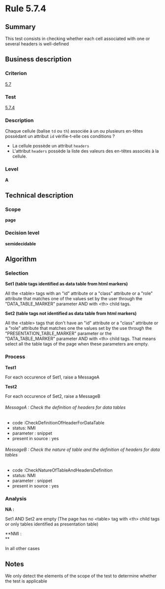 # Rule 5.7.4
## Summary

This test consists in checking whether each cell associated with one or
several headers is well-defined

## Business description

### Criterion

[5.7](http://references.modernisation.gouv.fr/sites/default/files/RGAA3_RC2-1/referentiel_technique.htm#crit-5-7)

### Test

[5.7.4](http://references.modernisation.gouv.fr/sites/default/files/RGAA3_RC2-1/referentiel_technique.htm#test-5-7-4)

### Description

Chaque cellule (balise `td` ou `th`) associ&eacute;e &agrave; un ou plusieurs en-t&ecirc;tes poss&eacute;dant un attribut `id` v&eacute;rifie-t-elle ces conditions ? 
 
 *  La cellule poss&egrave;de un attribut `headers` 
 *  L'attribut `headers` poss&egrave;de la liste des valeurs des en-t&ecirc;tes associ&eacute;s &agrave; la cellule. 


### Level

**A**

## Technical description

### Scope

**page**

### Decision level

**semidecidable**

## Algorithm

### Selection

**Set1 (table tags identified as data table from html markers)**

All the <table\> tags with an "id" attribute or a "class" attribute or a
"role" attribute that matches one of the values set by the user through
the "DATA\_TABLE\_MARKER" parameter AND with <th\> child tags.

**Set2 (table tags not identified as data table from html markers)**

All the <table\> tags that don't have an "id" attribute or a "class"
attribute or a "role" attribute that matches one the values set by the
use through the "PRESENTATION\_TABLE\_MARKER" parameter or the
"DATA\_TABLE\_MARKER" parameter AND with <th\> child tags. That means
select all the table tags of the page when these parameters are empty.

### Process

**Test1**

For each occurence of Set1, raise a MessageA

**Test2**

For each occurence of Set2, raise a MessageB

###### MessageA : Check the definition of headers for data tables

-   code :CheckDefinitionOfHeaderForDataTable
-   status: NMI
-   parameter : snippet
-   present in source : yes

###### MessageB : Check the nature of table and the definition of headers for data tables

-   code :CheckNatureOfTableAndHeadersDefinition
-   status: NMI
-   parameter : snippet
-   present in source : yes

### Analysis

**NA :**

Set1 AND Set2 are empty (The page has no <table\> tag with <th\> child
tags or only tables identified as presentation table)

**NMI : \
**

In all other cases

## Notes

We only detect the elements of the scope of the test to determine
whether the test is applicable

